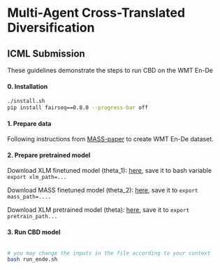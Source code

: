 # Multi-Agent Cross-Translated Diversification
## ICML Submission


These guidelines demonstrate the steps to run CBD on the WMT En-De

#### 0. Installation

```bash
./install.sh
pip install fairseq==0.8.0 --progress-bar off
```


#### 1. Prepare data

Following instructions from [MASS-paper](https://github.com/microsoft/MASS) to create WMT En-De dataset.

#### 2. Prepare pretrained model

Download XLM finetuned model (theta_1): [here](), save it to bash variable `export xlm_path=...`

Download MASS finetuned model (theta_2): [here](https://modelrelease.blob.core.windows.net/mass/mass_ft_ende_1024.pth), save it to `export mass_path=....`

Download XLM pretrained model (theta): [here](https://dl.fbaipublicfiles.com/XLM/mlm_ende_1024.pth), save it to `export pretrain_path...`


#### 3. Run CBD model
```bash

# you may change the inputs in the file according to your context
bash run_ende.sh

```

